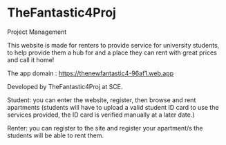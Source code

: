 # TheFantastic4Proj
Project Management

This website is made for renters to provide service for university students, to help provide them a hub for and a place they can rent with great prices and call it home!

The app domain : https://thenewfantastic4-96af1.web.app

Developed by TheFantastic4Proj at SCE.

Student: you can enter the website, register, then browse and rent apartments (students will have to upload a valid student ID card to use the services provided, the ID card is verified manually at a later date.)

Renter: you can register to the site and register your apartment/s the students will be able to rent them.


